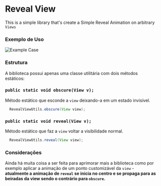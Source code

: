 # Reveal View
This is a simple library that's create a Simple Reveal Animation on arbitrary `Views`

### Exemplo de Uso

![Example Case](https://raw.githubusercontent.com/eduardowgmendes/RevealAnimationClass/master/screenshots/example_remove_items.gif)

### Estrutura 
A biblioteca possui apenas uma classe utilitária com dois métodos estáticos: 

### `public static void obscure(View v);`
Método estático que esconde a `view` deixando-a em um estado invisível.
```java
  RevealViewUtils.obscure(View view);
```

### `public static void reveal(View v);`
Método estático que faz a `view` voltar a visibilidade normal. 
```java
  RevealViewUtils.reveal(View view);
```

### Considerações
Ainda há muita coisa a ser feita para aprimorar mais a biblioteca como por exemplo aplicar a animação de um ponto customizável da `view` - **atualmente a animação de `reveal` se inicia no centro e se propaga para as beiradas da view sendo o contrário para `obscure`.**    
